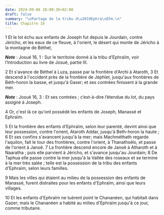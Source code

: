 ```yaml
---
date: 2024-09-06 20:00:36+02:00
draft: false
summary: "\nPartage de la tribu d\u2019Ephra\xEFm.\n"
title: Chapitre 16
---
```





1 Et le lot échu aux enfants de Joseph fut depuis le Jourdain, contre Jéricho, et les eaux de ce fleuve, à l'orient, le désert qui monte de Jéricho à la montagne de Béthel,

***Note*** :  Josué 16, 1 : Sur le territoire donné à la tribu d’Ephraïm, voir l’Introduction au livre de Josué, partie III.

2 Et s'avance de Béthel à Luza, passe par la frontière d'Archi à Ataroth, 3 Et descend à l'occident près de la frontière de Jéphlet, jusqu'aux frontières de Béth-horon la basse, et jusqu'à Gaser; et ses contrées finissent à la grande mer.

***Note*** :  Josué 16, 3 : Et ses contrées ; c’est-à-dire l’étendue du lot, du pays assigné à Joseph.

4 Or, c'est là ce qu'ont possédé les enfants de Joseph, Manassé et Ephraïm.


5 Et la frontière des enfants d'Ephraïm, selon leur parenté, devint ainsi que leur possession, contre l'orient, Ataroth Addar, jusqu'à Beth-horon la haute ; 6 Et ses confins s'avancent jusqu'à la mer; mais Machméthath regarde l'aquilon, fait le tour des frontières, contre l'orient, à Thanathsélo, et passe de l'orient à Janoë. 7 La frontière descend encore de Janoë à Atharoth et à Naaratha ; puis elle parvient à Jéricho, et s'avance jusqu'au Jourdain; 8 De Taphua elle passe contre la mer jusqu'à la Vallée des roseaux et se termine à la mer très salée ; telle est la possession de la tribu des enfants d'Ephraïm, selon leurs familles.


9 Mais les villes qui étaient au milieu de la possession des enfants de Manassé, furent distraites pour les enfants d'Ephraïm, ainsi que leurs villages.


10 Et les enfants d'Ephraïm ne tuèrent point le Chananéen, qui habitait dans Gazer; mais le Chananéen a habité au milieu d'Ephraïm jusqu'à ce jour, comme tributaire.

